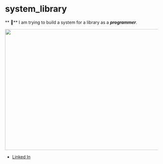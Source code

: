 # system_library

** 📝** I am trying to build a system for a library as a ***programmer***.


<img src="https://miro.medium.com/v2/resize:fit:1200/1*4cCVl11ZuULno6nH0Far1A.png" width="600" height="400">

- [Linked In](https://www.linkedin.com/in/khaled-ghali-b0a525251/)
